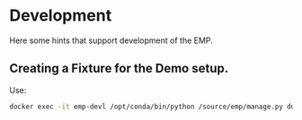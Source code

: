 # Development

Here some hints that support development of the EMP.

## Creating a Fixture for the Demo setup.

Use:

```bash
docker exec -it emp-devl /opt/conda/bin/python /source/emp/manage.py dumpdata --indent=4 auth.user guardian emp_main emp_demo_ui_app --natural-foreign > demo_data.json
```

